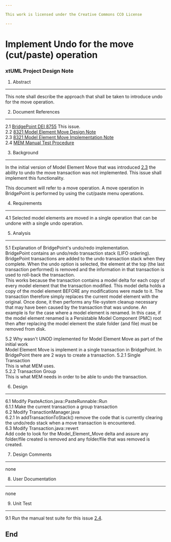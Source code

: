 ```yaml
---

This work is licensed under the Creative Commons CC0 License

---
```


# Implement Undo for the move (cut/paste) operation
### xtUML Project Design Note


1. Abstract
-----------
This note shall describe the approach that shall be taken to introduce undo for the move operation.

2. Document References
----------------------
<a id="2.1"></a>2.1 [BridgePoint DEI 8755](https://support.onefact.net/issues/8755) This issue.  
<a id="2.2"></a>2.2 [8321 Model Element Move Design Note](../8321_Model_Element_Move.dnt.md)  
<a id="2.3"></a>2.3 [8321 Model Element Move Implementation Note](../8321_Model_Element_Move.int.md)  
<a id="2.4"></a>2.4 [MEM Manual Test Procedure](https://support.onefact.net/issues/8837)  

3. Background
-------------
In the initial version of Model Element Move that was introduced [2.3](#2.3) the 
ability to undo the move transaction was not implemented. This issue shall implement 
this functionality. 

This document will refer to a move operation. A move operation in BridgePoint is 
performed by using the cut/paste menu operations.

4. Requirements
---------------
4.1 Selected model elements are moved in a single operation that can be undone with a single undo operation.  

5. Analysis
-----------
5.1 Explanation of BridgePoint's undo/redo implementation.  
BridgePoint contains an undo/redo transaction stack (LIFO ordering). BridgePoint 
transactions are added to the undo transaction stack when they complete. When the 
undo option is selected, the element at the top (the last transaction performed) is
removed and the information in that transaction is used to roll-back the transaction.  
This works because the transaction contains a model delta for each copy of every 
model element that the transaction modified. This model delta holds a copy of the model
element BEFORE any modifications were made to it. The transaction therefore simply replaces 
the current model element with the original. Once done, it then performs any file-system cleanup
necessary that may have been caused by the transaction that was undone. An example is for the 
case where a model element is renamed. In this case, if the model element renamed is a Persistable
Model Component (PMC) root then after replacing the model element the stale folder (and file)
must be removed from disk.

5.2 Why wasn't UNOD implemented for Model Element Move as part of the initial work    
Model Element Move is implement in a single transaction in BridgePoint. In 
BridgePoint there are 2 ways to create a transaction. 
5.2.1 Single Transaction  
This is what MEM uses.  
5.2.2 Transaction Group  
This is what MEM needs in order to be able to undo the transaction.    


6. Design
---------
6.1 Modify PasteAction.java::PasteRunnable::Run  
6.1.1 Make the current transaction a group transaction  
6.2 Modify TranactionManager.java    
6.2.1 In addTransactionToStack() remove the code that is currently clearing the 
undo/redo stack when a move transaction is encountered.  
6.3 Modify Transaction.java::revert  
Add code to look for the Model_Element_Move delta and assure any folder/file 
created is removed and any folder/file that was removed is created.

7. Design Comments
------------------
none  

8. User Documentation
---------------------
none  

9. Unit Test
------------
9.1 Run the manual test suite for this issue [2.4](https://support.onefact.net/issues/8837).  


End
---

